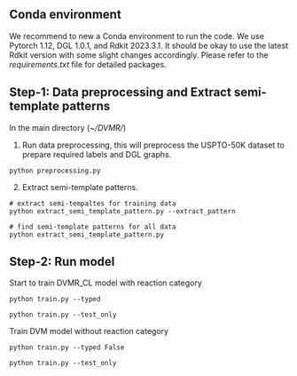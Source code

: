 ## Conda environment

We recommend to new a Conda environment to run the code. We use Pytorch 1.12, DGL 1.0.1, and Rdkit 2023.3.1. It should be okay to use the latest Rdkit version with some slight changes accordingly. Please refer to the *requirements.txt* file for detailed packages.

## Step-1: Data preprocessing and Extract semi-template patterns

In the main directory (*~/DVMR/*)

1. Run data preprocessing, this will preprocess the USPTO-50K dataset to prepare required labels and DGL graphs.

```
python preprocessing.py
```

2. Extract semi-template patterns.

```
# extract semi-tempaltes for training data
python extract_semi_template_pattern.py --extract_pattern

# find semi-template patterns for all data
python extract_semi_template_pattern.py
```

## Step-2: Run model

Start to train DVMR_CL model with reaction category

```
python train.py --typed

python train.py --test_only
```

Train DVM model without reaction category

```
python train.py --typed False

python train.py --test_only
```







